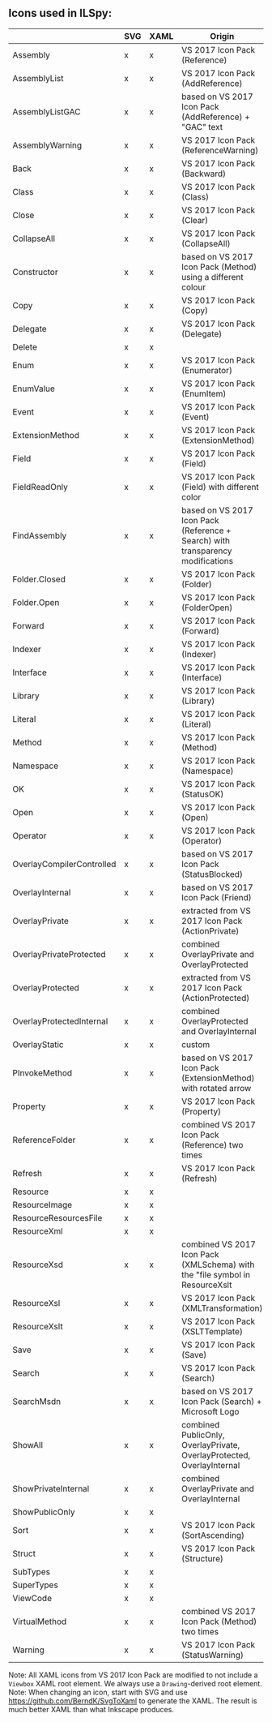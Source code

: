 Icons used in ILSpy:
--------------------

|                           | SVG | XAML | Origin                                                                          | Notes   |
|---------------------------|-----|------|---------------------------------------------------------------------------------|---------|
| Assembly                  |  x  |  x   | VS 2017 Icon Pack (Reference)                                                   |         |
| AssemblyList              |  x  |  x   | VS 2017 Icon Pack (AddReference)                                                |         |
| AssemblyListGAC           |  x  |  x   | based on VS 2017 Icon Pack (AddReference) + "GAC" text                          |         |
| AssemblyWarning           |  x  |  x   | VS 2017 Icon Pack (ReferenceWarning)                                            |         |
| Back                      |  x  |  x   | VS 2017 Icon Pack (Backward)                                                    |         |
| Class                     |  x  |  x   | VS 2017 Icon Pack (Class)                                                       |         |
| Close                     |  x  |  x   | VS 2017 Icon Pack (Clear)                                                       |         |
| CollapseAll               |  x  |  x   | VS 2017 Icon Pack (CollapseAll)                                                 |         | 
| Constructor               |  x  |  x   | based on VS 2017 Icon Pack (Method) using a different colour                    |         |
| Copy                      |  x  |  x   | VS 2017 Icon Pack (Copy)                                                        |         |
| Delegate                  |  x  |  x   | VS 2017 Icon Pack (Delegate)                                                    |         |
| Delete                    |  x  |  x   |                                                                                 |         |
| Enum                      |  x  |  x   | VS 2017 Icon Pack (Enumerator)                                                  |         |
| EnumValue                 |  x  |  x   | VS 2017 Icon Pack (EnumItem)                                                    |         |
| Event                     |  x  |  x   | VS 2017 Icon Pack (Event)                                                       |         |
| ExtensionMethod           |  x  |  x   | VS 2017 Icon Pack (ExtensionMethod)                                             |         |
| Field                     |  x  |  x   | VS 2017 Icon Pack (Field)                                                       |         |
| FieldReadOnly             |  x  |  x   | VS 2017 Icon Pack (Field) with different color                                  |         |
| FindAssembly              |  x  |  x   | based on VS 2017 Icon Pack (Reference + Search) with transparency modifications |         |
| Folder.Closed             |  x  |  x   | VS 2017 Icon Pack (Folder)                                                      |         |
| Folder.Open               |  x  |  x   | VS 2017 Icon Pack (FolderOpen)                                                  |         |
| Forward                   |  x  |  x   | VS 2017 Icon Pack (Forward)                                                     |         |
| Indexer                   |  x  |  x   | VS 2017 Icon Pack (Indexer)                                                     |         |
| Interface                 |  x  |  x   | VS 2017 Icon Pack (Interface)                                                   |         |
| Library                   |  x  |  x   | VS 2017 Icon Pack (Library)                                                     |         |
| Literal                   |  x  |  x   | VS 2017 Icon Pack (Literal)                                                     |         |
| Method                    |  x  |  x   | VS 2017 Icon Pack (Method)                                                      |         |
| Namespace                 |  x  |  x   | VS 2017 Icon Pack (Namespace)                                                   |         |
| OK                        |  x  |  x   | VS 2017 Icon Pack (StatusOK)                                                    |         |
| Open                      |  x  |  x   | VS 2017 Icon Pack (Open)                                                        |         |
| Operator                  |  x  |  x   | VS 2017 Icon Pack (Operator)                                                    |         |
| OverlayCompilerControlled |  x  |  x   | based on VS 2017 Icon Pack (StatusBlocked)                                      |         |
| OverlayInternal           |  x  |  x   | based on VS 2017 Icon Pack (Friend)                                             |         |
| OverlayPrivate            |  x  |  x   | extracted from VS 2017 Icon Pack (ActionPrivate)                                |         |
| OverlayPrivateProtected   |  x  |  x   | combined OverlayPrivate and OverlayProtected                                    |         |
| OverlayProtected          |  x  |  x   | extracted from VS 2017 Icon Pack (ActionProtected)                              |         |
| OverlayProtectedInternal  |  x  |  x   | combined OverlayProtected and OverlayInternal                                   |         |
| OverlayStatic             |  x  |  x   | custom                                                                          |         |
| PInvokeMethod             |  x  |  x   | based on VS 2017 Icon Pack (ExtensionMethod) with rotated arrow                 |         |
| Property                  |  x  |  x   | VS 2017 Icon Pack (Property)                                                    |         |
| ReferenceFolder           |  x  |  x   | combined VS 2017 Icon Pack (Reference) two times                                |         |
| Refresh                   |  x  |  x   | VS 2017 Icon Pack (Refresh)                                                     |         |
| Resource                  |  x  |  x   |                                                                                 |         |
| ResourceImage             |  x  |  x   |                                                                                 |         |
| ResourceResourcesFile     |  x  |  x   |                                                                                 |         |
| ResourceXml               |  x  |  x   |                                                                                 |         |
| ResourceXsd               |  x  |  x   | combined VS 2017 Icon Pack (XMLSchema) with the "file symbol in ResourceXslt    |         |
| ResourceXsl               |  x  |  x   | VS 2017 Icon Pack (XMLTransformation)                                           |         |
| ResourceXslt              |  x  |  x   | VS 2017 Icon Pack (XSLTTemplate)                                                |         |
| Save                      |  x  |  x   | VS 2017 Icon Pack (Save)                                                        |         |
| Search                    |  x  |  x   | VS 2017 Icon Pack (Search)                                                      |         |
| SearchMsdn                |  x  |  x   | based on VS 2017 Icon Pack (Search) + Microsoft Logo                            |         |
| ShowAll                   |  x  |  x   | combined PublicOnly, OverlayPrivate, OverlayProtected, OverlayInternal          |         |
| ShowPrivateInternal       |  x  |  x   | combined OverlayPrivate and OverlayInternal                                     |         |
| ShowPublicOnly            |  x  |  x   |                                                                                 |         |
| Sort                      |  x  |  x   | VS 2017 Icon Pack (SortAscending)                                               |         |
| Struct                    |  x  |  x   | VS 2017 Icon Pack (Structure)                                                   |         |
| SubTypes                  |  x  |  x   |                                                                                 |         |
| SuperTypes                |  x  |  x   |                                                                                 |         |
| ViewCode                  |  x  |  x   |                                                                                 |         |
| VirtualMethod             |  x  |  x   | combined VS 2017 Icon Pack (Method) two times                                   |         |
| Warning                   |  x  |  x   | VS 2017 Icon Pack (StatusWarning)                                               |         |

Note: All XAML icons from VS 2017 Icon Pack are modified to not include a `Viewbox` XAML root element. We always use a `Drawing`-derived root element.
Note: When changing an icon, start with SVG and use https://github.com/BerndK/SvgToXaml to generate the XAML. The result is much better XAML than what Inkscape produces.